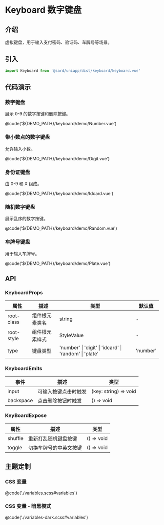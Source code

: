 # Keyboard 数字键盘

## 介绍

虚拟键盘，用于输入支付密码、验证码、车牌号等场景。

## 引入

```ts
import Keyboard from '@sard/uniapp/dist/keyboard/keyboard.vue'
```

## 代码演示

### 数字键盘

展示 0-9 的数字按键和删除按键。

@code('${DEMO_PATH}/keyboard/demo/Number.vue')

### 带小数点的数字键盘

允许输入小数。

@code('${DEMO_PATH}/keyboard/demo/Digit.vue')

### 身份证键盘

由 0-9 和 X 组成。

@code('${DEMO_PATH}/keyboard/demo/Idcard.vue')

### 随机数字键盘

展示乱序的数字按键。

@code('${DEMO_PATH}/keyboard/demo/Random.vue')

### 车牌号键盘

用于输入车牌号。

@code('${DEMO_PATH}/keyboard/demo/Plate.vue')

## API

### KeyboardProps

| 属性       | 描述           | 类型                                                   | 默认值   |
| ---------- | -------------- | ------------------------------------------------------ | -------- |
| root-class | 组件根元素类名 | string                                                 | -        |
| root-style | 组件根元素样式 | StyleValue                                             | -        |
| type       | 键盘类型       | 'number' \| 'digit' \| 'idcard' \| 'random' \| 'plate' | 'number' |

### KeyboardEmits

| 事件      | 描述                 | 类型                  |
| --------- | -------------------- | --------------------- |
| input     | 可输入按键点击时触发 | (key: string) => void |
| backspace | 点击删除按钮时触发   | () => void            |

### KeyBoardExpose

| 属性    | 描述                   | 类型       |
| ------- | ---------------------- | ---------- |
| shuffle | 重新打乱随机键盘按键   | () => void |
| toggle  | 切换车牌号的中英文按键 | () => void |

## 主题定制

### CSS 变量

@code('./variables.scss#variables')

### CSS 变量 - 暗黑模式

@code('./variables-dark.scss#variables')
